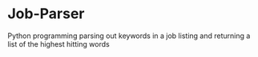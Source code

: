 # Job-Parser
Python programming parsing out keywords in a job listing and returning a list of the highest hitting words
